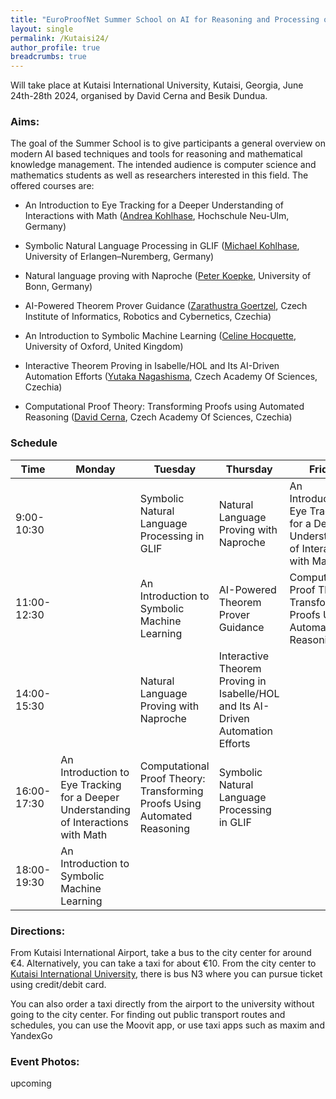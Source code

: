 ```yaml
---
title: "EuroProofNet Summer School on AI for Reasoning and Processing of Mathematics"
layout: single
permalink: /Kutaisi24/
author_profile: true
breadcrumbs: true
---
```


Will take place at Kutaisi International University, Kutaisi, Georgia, June 24th-28th 2024, organised by David Cerna and Besik Dundua.

### Aims:

The goal of the Summer School is to give participants a general overview on modern AI based techniques and tools for reasoning and mathematical knowledge management. The intended audience is computer science and mathematics students as well as researchers interested in this field. The offered courses are: 

- An Introduction to Eye Tracking for a Deeper Understanding of Interactions with Math ([Andrea Kohlhase](http://www.hnu.de/andrea-kohlhase), Hochschule Neu-Ulm, Germany)

- Symbolic Natural Language Processing in GLIF ([Michael Kohlhase](http://www.dhss.phil.fau.de/person/michael-kohlhase/), University of Erlangen–Nuremberg, Germany)

- Natural language proving with Naproche ([Peter Koepke](http://www.math.uni-bonn.de/people/koepke/), University of Bonn, Germany)

- AI-Powered Theorem Prover Guidance ([Zarathustra Goertzel](https://gardenofminds.art/research/), Czech Institute of Informatics, Robotics and Cybernetics, Czechia)

- An Introduction to Symbolic Machine Learning ([Celine Hocquette](https://celinehocquette.github.io/), University of Oxford, United Kingdom)

- Interactive Theorem Proving in Isabelle/HOL and Its AI-Driven Automation Efforts ([Yutaka Nagashisma](https://unitedreasoning.wordpress.com/about/), Czech Academy Of Sciences, Czechia)

- Computational Proof Theory: Transforming Proofs using Automated Reasoning ([David Cerna](http://www.cs.cas.cz/dcerna/), Czech Academy Of Sciences, Czechia)


### Schedule

| Time         | Monday | Tuesday | Thursday | Friday |
|--------------|--------|---------|----------|--------|
| 9:00-10:30   |        | Symbolic Natural Language Processing in GLIF | Natural Language Proving with Naproche | An Introduction to Eye Tracking for a Deeper Understanding of Interactions with Math |
| 11:00-12:30  |        | An Introduction to Symbolic Machine Learning | AI-Powered Theorem Prover Guidance | Computational Proof Theory: Transforming Proofs Using Automated Reasoning |
| 14:00-15:30  |        | Natural Language Proving with Naproche | Interactive Theorem Proving in Isabelle/HOL and Its AI-Driven Automation Efforts |        |
| 16:00-17:30  | An Introduction to Eye Tracking for a Deeper Understanding of Interactions with Math | Computational Proof Theory: Transforming Proofs Using Automated Reasoning | Symbolic Natural Language Processing in GLIF |  |        |
| 18:00-19:30  | An Introduction to Symbolic Machine Learning |         |          |        |


### Directions:

From Kutaisi International Airport, take a bus to the city center for around €4. Alternatively, you can take a taxi for about €10. From the city center to [Kutaisi International University](https://www.google.com/maps/place/Kutaisi+International+University+%7C+Building+K+%7C/@42.2112127,42.7135331,17z/data=!4m10!1m2!2m1!1skutaisi+international+university!3m6!1s0x405cedda7a2ef2d1:0xb65f0fc450dc07e6!8m2!3d42.213231!4d42.7154753!15sCiBrdXRhaXNpIGludGVybmF0aW9uYWwgdW5pdmVyc2l0eZIBCnVuaXZlcnNpdHngAQA!16s%2Fg%2F11hft0jt6k?entry=ttu), there is bus N3 where you can pursue ticket using credit/debit card.

You can also order a taxi directly from the airport to the university without going to the city center. For finding out public transport routes and schedules, you can use the Moovit app, or use taxi apps such as maxim and YandexGo

### Event Photos:

upcoming
